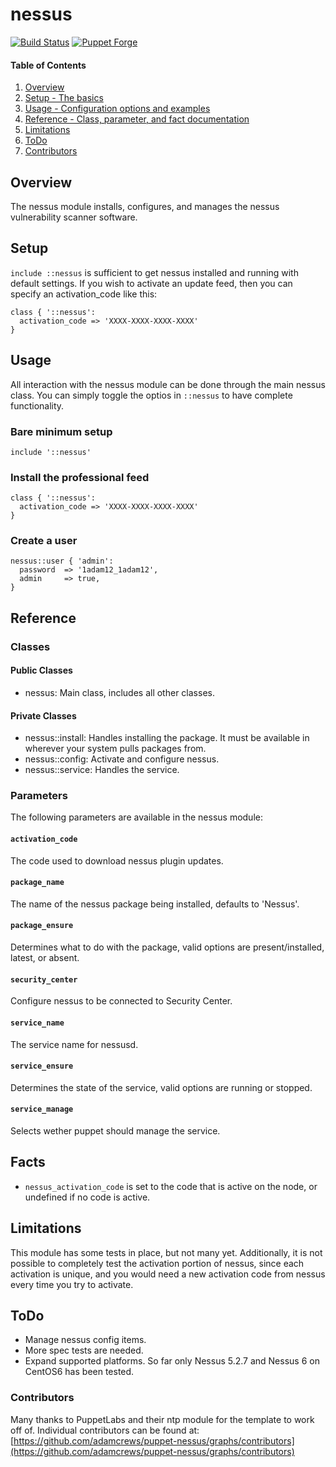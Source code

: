 # nessus

[![Build Status](https://travis-ci.org/adamcrews/puppet-nessus.svg)](https://travis-ci.org/adamcrews/puppet-nessus)
[![Puppet Forge](http://img.shields.io/puppetforge/v/adamcrews/nessus.svg)](https://forge.puppetlabs.com/adamcrews/nessus)

#### Table of Contents

1. [Overview](#overview)
2. [Setup - The basics](#setup)
3. [Usage - Configuration options and examples](#usage)
4. [Reference - Class, parameter, and fact documentation](#reference)
5. [Limitations](#limitations)
6. [ToDo](#todo)
7. [Contributors](#contributors)

## Overview

The nessus module installs, configures, and manages the nessus vulnerability scanner software.

## Setup

`include ::nessus` is sufficient to get nessus installed and running with default settings.  If you wish to activate an update feed, then you can specify an activation_code like this:

```puppet
class { '::nessus':
  activation_code => 'XXXX-XXXX-XXXX-XXXX'
}
```

## Usage

All interaction with the nessus module can be done through the main nessus class.
You can simply toggle the optios in `::nessus` to have complete functionality.

### Bare minimum setup

```puppet
include '::nessus'
```

### Install the professional feed

```puppet
class { '::nessus':
  activation_code => 'XXXX-XXXX-XXXX-XXXX'
}
```

### Create a user
```puppet
nessus::user { 'admin':
  password  => '1adam12_1adam12',
  admin     => true,
}
```

## Reference

### Classes

#### Public Classes

* nessus: Main class, includes all other classes.

#### Private Classes

* nessus::install: Handles installing the package.  It must be available in wherever your system pulls packages from.
* nessus::config: Activate and configure nessus.
* nessus::service: Handles the service.

### Parameters

The following parameters are available in the nessus module:

#### `activation_code`

The code used to download nessus plugin updates.

#### `package_name`

The name of the nessus package being installed, defaults to 'Nessus'.

#### `package_ensure`

Determines what to do with the package, valid options are present/installed, latest, or absent.

#### `security_center`

Configure nessus to be connected to Security Center.

#### `service_name`

The service name for nessusd.

#### `service_ensure`

Determines the state of the service, valid options are running or stopped.

#### `service_manage`

Selects wether puppet should manage the service.

## Facts

* `nessus_activation_code` is set to the code that is active on the node, or undefined if no code is active.

## Limitations

This module has some tests in place, but not many yet.  Additionally, it is not possible to completely test the activation portion of nessus, since each activation is unique, and you would need a new activation code from nessus every time you try to activate.

## ToDo

* Manage nessus config items.
* More spec tests are needed.
* Expand supported platforms.  So far only Nessus 5.2.7 and Nessus 6 on CentOS6 has been tested.

### Contributors

Many thanks to PuppetLabs and their ntp module for the template to work off of.  Individual contributors can be found at: [https://github.com/adamcrews/puppet-nessus/graphs/contributors](https://github.com/adamcrews/puppet-nessus/graphs/contributors)
